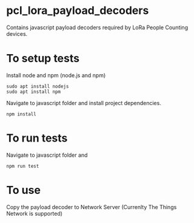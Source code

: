 # pcl_lora_payload_decoders

Contains javascript payload decoders required by LoRa People Counting devices.


# To setup tests

Install node and npm (node.js and npm)
```
sudo apt install nodejs
sudo apt install npm
```

Navigate to javascript folder and install project dependencies.
```
npm install
```

# To run tests

Navigate to javascript folder and
```
npm run test
```

# To use

Copy the payload decoder to Network Server (Currenlty The Things Network is supported)